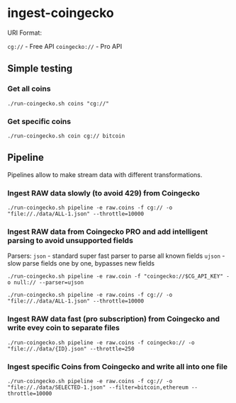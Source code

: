 # ingest-coingecko

URI Format:

`cg://` - Free API
`coingecko://` - Pro API

## Simple testing

### Get all coins

```
./run-coingecko.sh coins "cg://"
```

### Get specific coins

```
./run-coingecko.sh coin cg:// bitcoin
```


## Pipeline

Pipelines allow to make stream data with different transformations.

### Ingest RAW data slowly (to avoid 429) from Coingecko

```
./run-coingecko.sh pipeline -e raw.coins -f cg:// -o "file://./data/ALL-1.json" --throttle=10000
```

### Ingest RAW data from Coingecko PRO and add intelligent parsing to avoid unsupported fields

Parsers:
`json` - standard super fast parser to parse all known fields
`ujson` - slow parse fields one by one, bypasses new fields

```
./run-coingecko.sh pipeline -e raw.coin -f "coingecko://$CG_API_KEY" -o null:// --parser=ujson
```

```
./run-coingecko.sh pipeline -e raw.coins -f cg:// -o "file://./data/ALL-1.json" --throttle=10000
```

### Ingest RAW data fast (pro subscription) from Coingecko and write evey coin to separate files

```
./run-coingecko.sh pipeline -e raw.coins -f coingecko:// -o "file://./data/{ID}.json" --throttle=250
```

### Ingest specific Coins from Coingecko and write all into one file

```
./run-coingecko.sh pipeline -e raw.coins -f cg:// -o "file://./data/SELECTED-1.json" --filter=bitcoin,ethereum --throttle=10000
```

